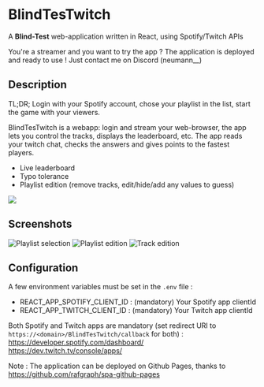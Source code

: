 # BlindTesTwitch

A **Blind-Test** web-application written in React, using Spotify/Twitch APIs

You're a streamer and you want to try the app ?
The application is deployed and ready to use !
Just contact me on Discord (neumann__)

## Description

TL;DR; Login with your Spotify account, chose your playlist in the list, start the game with your viewers.

BlindTesTwitch is a webapp: login and stream your web-browser, the app lets you control the tracks, displays the leaderboard, etc.
The app reads your twitch chat, checks the answers and gives points to the fastest players.

- Live leaderboard
- Typo tolerance
- Playlist edition (remove tracks, edit/hide/add any values to guess)

<kbd>
    <img src="https://i.imgur.com/EkIW17l.gif" />
</kbd>


## Screenshots

![Playlist selection](https://i.imgur.com/jJjUIZK.png "Playlist selection")
![Playlist edition](https://i.imgur.com/bqHOfwD.png "Playlist edition")
![Track edition](https://i.imgur.com/HWTBrmI.png "Track edition")

## Configuration

A few environment variables must be set in the `.env` file :
- REACT_APP_SPOTIFY_CLIENT_ID : (mandatory) Your Spotify app clientId
- REACT_APP_TWITCH_CLIENT_ID : (mandatory) Your Twitch app clientId

Both Spotify and Twitch apps are mandatory (set redirect URI to `https://<domain>/BlindTesTwitch/callback` for both) :
https://developer.spotify.com/dashboard/
https://dev.twitch.tv/console/apps/

Note : The application can be deployed on Github Pages, thanks to https://github.com/rafgraph/spa-github-pages
